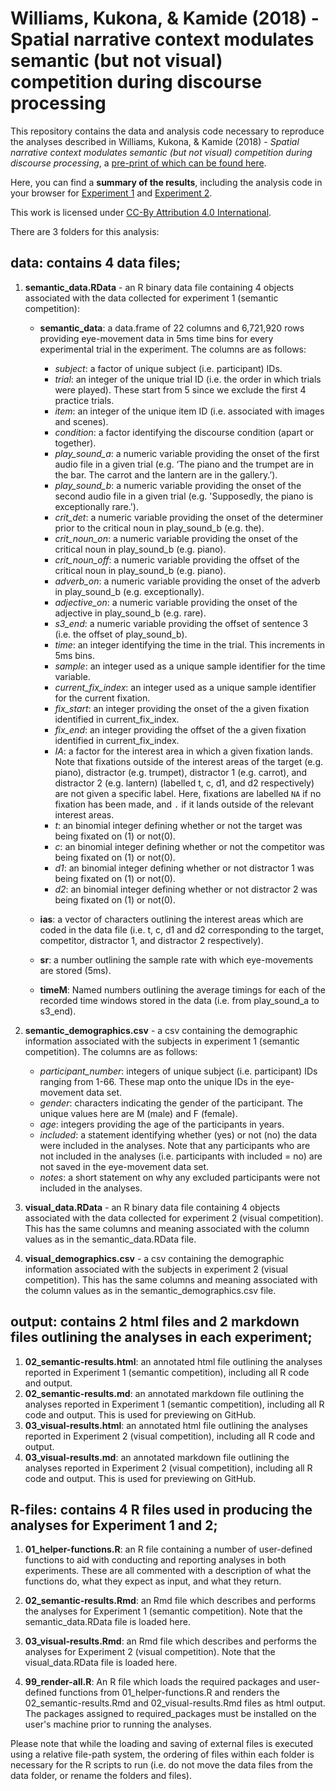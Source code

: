 # Williams, Kukona, & Kamide (2018) - Spatial narrative context modulates semantic (but not visual) competition during discourse processing

This repository contains the data and analysis code necessary to reproduce the analyses described in Williams, Kukona, &amp; Kamide (2018) - *Spatial narrative context modulates semantic (but not visual) competition during discourse processing*, a [pre-print of which can be found here](https://osf.io/g49cd/).

Here, you can find a **summary of the results**, including the analysis code in your browser for [Experiment 1](https://github.com/gpwilliams/williams-kukona-kamide_2018_competition/blob/master/output/02_semantic-results.md) and [Experiment 2](https://github.com/gpwilliams/williams-kukona-kamide_2018_competition/blob/master/output/03_visual-results.md).

This work is licensed under [CC-By Attribution 4.0 International](https://creativecommons.org/licenses/by/4.0/legalcode).

There are 3 folders for this analysis:

## data: contains 4 data files;

1. **semantic_data.RData** - an R binary data file containing 4 objects associated with the data collected for experiment 1 (semantic competition):

   * **semantic_data**: a data.frame of 22 columns and 6,721,920 rows providing eye-movement data in 5ms time bins for every experimental trial in the experiment. The columns are as follows:
      * *subject*: a factor of unique subject (i.e. participant) IDs.  
      * *trial*: an integer of the unique trial ID (i.e. the order in which trials were played). These start from 5 since we exclude the first 4 practice trials.  
      * *item*: an integer of the unique item ID (i.e. associated with images and scenes).  
      * *condition*: a factor identifying the discourse condition (apart or together).  
      * *play_sound_a*: a numeric variable providing the onset of the first audio file in a given trial (e.g. ‘The piano and the trumpet are in the bar. The carrot and the lantern are in the gallery.’).  
      * *play_sound_b*: a numeric variable providing the onset of the second audio file in a given trial (e.g. 'Supposedly, the piano is exceptionally rare.').  
      * *crit_det*: a numeric variable providing the onset of the determiner prior to the critical noun in play_sound_b (e.g. the).  
      * *crit_noun_on*: a numeric variable providing the onset of the critical noun in play_sound_b (e.g. piano).  
      * *crit_noun_off*: a numeric variable providing the offset of the critical noun in play_sound_b (e.g. piano).  
      * *adverb_on*: a numeric variable providing the onset of the adverb in play_sound_b (e.g. exceptionally).  
      * *adjective_on*: a numeric variable providing the onset of the adjective in play_sound_b (e.g. rare).  
      * *s3_end*: a numeric variable providing the offset of sentence 3 (i.e. the offset of play_sound_b).  
      * *time*: an integer identifying the time in the trial. This increments in 5ms bins.  
      * *sample*: an integer used as a unique sample identifier for the time variable.  
      * *current_fix_index*: an integer used as a unique sample identifier for the current fixation.  
      * *fix_start*: an integer providing the onset of the a given fixation identified in current_fix_index.  
      * *fix_end*: an integer providing the offset of the a given fixation identified in current_fix_index.  
      * *IA*: a factor for the interest area in which a given fixation lands. Note that fixations outside of the interest areas of the target (e.g. piano), distractor (e.g. trumpet), distractor 1 (e.g. carrot), and distractor 2 (e.g. lantern) (labelled t, c, d1, and d2 respectively) are not given a specific label. Here, fixations are labelled `NA` if no fixation has been made, and `.` if it lands outside of the relevant interest areas.  
      * *t*: an binomial integer defining whether or not the target was being fixated on (1) or not(0).  
      * *c*: an binomial integer defining whether or not the competitor was being fixated on (1) or not(0).  
      * *d1*: an binomial integer defining whether or not distractor 1 was being fixated on (1) or not(0).  
      * *d2*: an binomial integer defining whether or not distractor 2 was being fixated on (1) or not(0). 
      
   * **ias**: a vector of characters outlining the interest areas which are coded in the data file (i.e. t, c, d1 and d2 corresponding to the target, competitor, distractor 1, and distractor 2 respectively).  
    
   * **sr**: a number outlining the sample rate with which eye-movements are stored (5ms).  
    
   * **timeM**: Named numbers outlining the average timings for each of the recorded time windows stored in the data (i.e. from play_sound_a to s3_end).  

2. **semantic_demographics.csv** - a csv containing the demographic information associated with the subjects in experiment 1 (semantic competition). The columns are as follows:
 
   * *participant_number*: integers of unique subject (i.e. participant) IDs ranging from 1-66. These map onto the unique IDs in the eye-movement data set.  
   * *gender*: characters indicating the gender of the participant. The unique values here are M (male) and F (female).  
   * *age*: integers providing the age of the participants in years.  
   * *included*: a statement identifying whether (yes) or not (no) the data were included in the analyses. Note that any participants who are not included in the analyses (i.e. participants with included = no) are not saved in the eye-movement data set.  
   * *notes*: a short statement on why any excluded participants were not included in the analyses.  
 
3. **visual_data.RData** - an R binary data file containing 4 objects associated with the data collected for experiment 2 (visual competition). This has the same columns and meaning associated with the column values as in the semantic_data.RData file.

4. **visual_demographics.csv** - a csv containing the demographic information associated with the subjects in experiment 2 (visual competition). This has the same columns and meaning associated with the column values as in the semantic_demographics.csv file.

## output: contains 2 html files and 2 markdown files outlining the analyses in each experiment;

   1. **02_semantic-results.html**: an annotated html file outlining the analyses reported in Experiment 1 (semantic competition), including all R code and output.  
   2. **02_semantic-results.md**: an annotated markdown file outlining the analyses reported in Experiment 1 (semantic competition), including all R code and output. This is used for previewing on GitHub.  
   3. **03_visual-results.html**: an annotated html file outlining the analyses reported in Experiment 2 (visual competition), including all R code and output.  
   4. **03_visual-results.md**: an annotated markdown file outlining the analyses reported in Experiment 2 (visual competition), including all R code and output. This is used for previewing on GitHub.  

## R-files: contains 4 R files used in producing the analyses for Experiment 1 and 2;

1. **01_helper-functions.R**: an R file containing a number of user-defined functions to aid with conducting and reporting analyses in both experiments. These are all commented with a description of what the functions do, what they expect as input, and what they return.
  
2. **02_semantic-results.Rmd**: an Rmd file which describes and performs the analyses for Experiment 1 (semantic competition). Note that the semantic_data.RData file is loaded here.
  
3. **03_visual-results.Rmd**: an Rmd file which describes and performs the analyses for Experiment 2 (visual competition). Note that the visual_data.RData file is loaded here.
  
4. **99_render-all.R**: An R file which loads the required packages and user-defined functions from 01_helper-functions.R and renders the 02_semantic-results.Rmd and 02_visual-results.Rmd files as html output. The packages assigned to required_packages must be installed on the user's machine prior to running the analyses.

Please note that while the loading and saving of external files is executed using a relative file-path system, the ordering of files within each folder is necessary for the R scripts to run (i.e. do not move the data files from the data folder, or rename the folders and files). 
